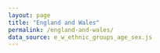 ```yaml
---
layout: page
title: "England and Wales"
permalink: /england-and-wales/
data_source: e_w_ethnic_groups_age_sex.js
---
```



